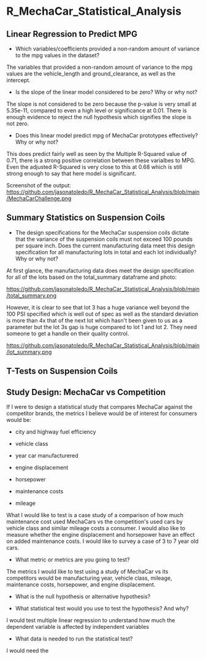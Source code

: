 # R_MechaCar_Statistical_Analysis

## Linear Regression to Predict MPG

- Which variables/coefficients provided a non-random amount of variance to the mpg values in the dataset?

The variables that provided a non-random amount of variance to the mpg values are the vehicle_length and ground_clearance, as well as the intercept.

- Is the slope of the linear model considered to be zero? Why or why not?

The slope is not considered to be zero because the p-value is very small at 5.35e-11, compared to even a high level or significance at 0.01. There is enough evidence to reject the null hypothesis which signifies the slope is not zero.

- Does this linear model predict mpg of MechaCar prototypes effectively? Why or why not?

This does predict fairly well as seen by the Multiple R-Squared value of 0.71, there is a strong positive correlation between these varialbes to MPG. Even the adjusted R-Squared is very close to this at 0.68 which is still strong enough to say that here  model is significant.

Screenshot of the output: https://github.com/jasonatoledo/R_MechaCar_Statistical_Analysis/blob/main/MechaCarChallenge.png



## Summary Statistics on Suspension Coils

- The design specifications for the MechaCar suspension coils dictate that the variance of the suspension coils must not exceed 100 pounds per square inch. Does the current manufacturing data meet this design specification for all manufacturing lots in total and each lot individually? Why or why not?

At first glance, the manufacturing data does meet the design specification for all of the lots based on the total_summary dataframe and photo:

https://github.com/jasonatoledo/R_MechaCar_Statistical_Analysis/blob/main/total_summary.png

However, it is clear to see that lot 3 has a huge variance well beyond the 100 PSI specified which is well out of spec as well as the standard deviation is more than 4x that of the next lot which hasn't been given to us as a parameter but the lot 3s gap is huge compared to lot 1 and lot 2. They need someone to get a handle on their quality control.

https://github.com/jasonatoledo/R_MechaCar_Statistical_Analysis/blob/main/lot_summary.png


## T-Tests on Suspension Coils






## Study Design: MechaCar vs Competition

If I were to design a statistical study that compares MechaCar against the competitor brands, the metrics I believe would be of interest for consumers would be:

- city and highway fuel efficiency

- vehicle class

- year car manufacturered

- engine displacement

- horsepower

- maintenance costs

- mileage


What I would like to test is a case study of a comparison of how much maintenance cost used MechaCars vs the competition's used cars by vehicle class and similar mileage costs a consumer. I would also like to measure whether the engine displacement and horsepower have an effect on added maintenance costs. I would like to survey a case of 3 to 7 year old cars.

- What metric or metrics are you going to test?

The metrics I would like to test using a study of MechaCar vs its competitors would be manufacturing year, vehicle class, mileage, maintenance costs, horsepower, and engine displacement.

- What is the null hypothesis or alternative hypothesis?

- What statistical test would you use to test the hypothesis? And why?

I would test multiple linear regression to understand how much the dependent variable is affected by independent variables

- What data is needed to run the statistical test?

I would need the 
